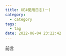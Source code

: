 ```yaml
---
title: UE4使用日志(一)
category:
  - category
tags:
  - tag
date: 2022-06-04 23:22:42
---
```


前言
<!-- more -->
